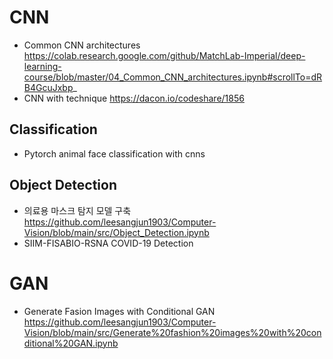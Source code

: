 # CNN
- Common CNN architectures https://colab.research.google.com/github/MatchLab-Imperial/deep-learning-course/blob/master/04_Common_CNN_architectures.ipynb#scrollTo=dRB4GcuJxbp_  
- CNN with technique https://dacon.io/codeshare/1856

## Classification
- Pytorch animal face classification with cnns 
## Object Detection
- 의료용 마스크 탐지 모델 구축  
https://github.com/leesangjun1903/Computer-Vision/blob/main/src/Object_Detection.ipynb  
- SIIM-FISABIO-RSNA COVID-19 Detection

# GAN
- Generate Fasion Images with Conditional GAN https://github.com/leesangjun1903/Computer-Vision/blob/main/src/Generate%20fashion%20images%20with%20conditional%20GAN.ipynb

